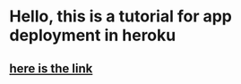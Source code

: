 # Hello, this is a tutorial for app deployment in heroku
## [here is the link](https://streamlit111.herokuapp.com)
